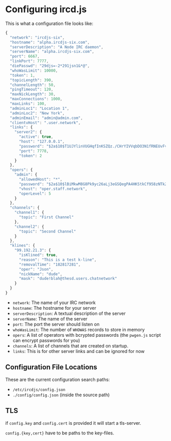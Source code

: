 # Configuring ircd.js

This is what a configuration file looks like:
```javascript
{
  "network": "ircdjs-six",
  "hostname": "alpha.ircdjs-six.com",
  "serverDescription": "A Node IRC daemon",
  "serverName": "alpha.ircdjs-six.com",
  "port": 6667,
  "linkPort": 7777,
  "diePasswd": "29djs=-2*291jsn1&*@",
  "whoWasLimit": 10000,
  "token": 1,
  "topicLength": 390,
  "channelLength": 50,
  "pingTimeout": 120,
  "maxNickLength": 30,
  "maxConnections": 1000,
  "maxLinks": 100,
  "adminLoc1": "Location 1",
  "adminLoc2": "New York",
  "adminEmail": "admin@admin.com",
  "clientvHost": ".user.network",
  "links": {
    "server2": {
      "active": true,
      "host": "127.0.0.1",
      "password": "$2a$10$T1UJYlinVUGHqfInKSZQz./CHrYIVVqbDO3N1fRNEUvFvSEcshNdC",
      "port": 7778,
      "token": 2
    }
  },
  "opers": {
    "admin": {
      "allowedHost": "*",
      "password": "$2a$10$lBiMkwM8G8Pk9yc26aLj3eGSQegPA4HKStkCf958zNTk2FM/2cWOe",
      "vhost": "oper.staff.network",
      "operLevel": 5
    }
  },
  "channels": {
    "channel1": {
      "topic": "First Channel"
    },
    "channel2": {
      "topic": "Second Channel"
    }
  },
  "klines": {
    "99.192.21.3": {
      "isKlined": true,
      "reason": "This is a test k-line",
      "removalTime": "182817281",
      "oper": "Json",
      "nickName": "dude",
      "mask": "dude!blah@thesd.users.chatnetwork"
    }
  }
}
```

* `network`: The name of your IRC network
* `hostname`: The hostname for your server
* `serverDescription`: A textual description of the server
* `serverName`: The name of the server
* `port`: The port the server should listen on
* `whoWasLimit`: The number of `WHOWAS` records to store in memory
* `opers`: A list of operators with bcrypted passwords (the `pwgen.js` script can encrypt passwords for you)
* `channels`: A list of channels that are created on startup.
* `links`: This is for other server links and can be ignored for now

## Configuration File Locations

These are the current configuration search paths:

* `/etc/ircdjs/config.json`
* `./config/config.json` (inside the source path)

## TLS

if `config.key` and `config.cert` is provided it will start a tls-server.

`config.{key,cert}` have to be paths to the key-files.
